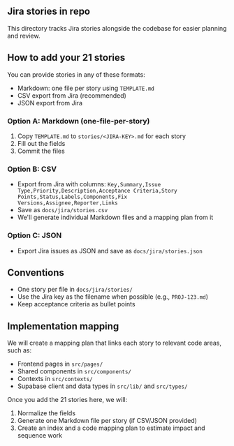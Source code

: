 ## Jira stories in repo

This directory tracks Jira stories alongside the codebase for easier planning and review.

## How to add your 21 stories

You can provide stories in any of these formats:

- Markdown: one file per story using `TEMPLATE.md`
- CSV export from Jira (recommended)
- JSON export from Jira

### Option A: Markdown (one-file-per-story)

1. Copy `TEMPLATE.md` to `stories/<JIRA-KEY>.md` for each story
2. Fill out the fields
3. Commit the files

### Option B: CSV

- Export from Jira with columns: `Key,Summary,Issue Type,Priority,Description,Acceptance Criteria,Story Points,Status,Labels,Components,Fix Versions,Assignee,Reporter,Links`
- Save as `docs/jira/stories.csv`
- We'll generate individual Markdown files and a mapping plan from it

### Option C: JSON

- Export Jira issues as JSON and save as `docs/jira/stories.json`

## Conventions

- One story per file in `docs/jira/stories/`
- Use the Jira key as the filename when possible (e.g., `PROJ-123.md`)
- Keep acceptance criteria as bullet points

## Implementation mapping

We will create a mapping plan that links each story to relevant code areas, such as:

- Frontend pages in `src/pages/`
- Shared components in `src/components/`
- Contexts in `src/contexts/`
- Supabase client and data types in `src/lib/` and `src/types/`

Once you add the 21 stories here, we will:

1. Normalize the fields
2. Generate one Markdown file per story (if CSV/JSON provided)
3. Create an index and a code mapping plan to estimate impact and sequence work
